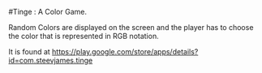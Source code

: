 #Tinge : A Color Game.

Random Colors are displayed on the screen and the player has to choose the color that is represented in RGB notation.

It is found at https://play.google.com/store/apps/details?id=com.steevjames.tinge
